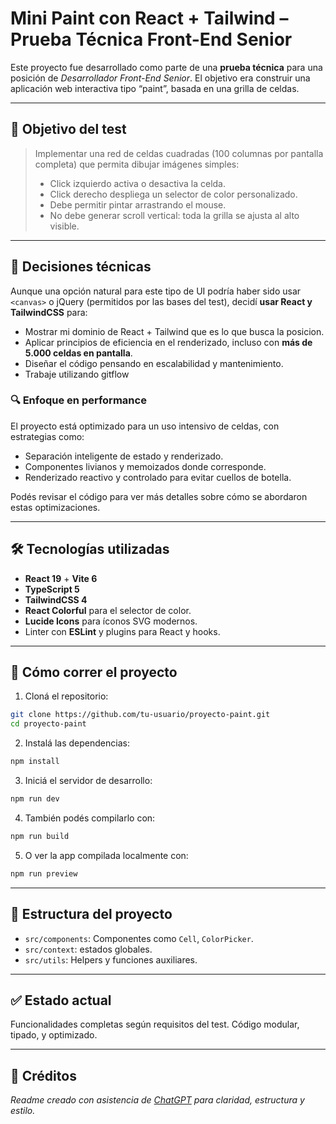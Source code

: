 # Mini Paint con React + Tailwind – Prueba Técnica Front-End Senior

Este proyecto fue desarrollado como parte de una **prueba técnica** para una posición de _Desarrollador Front-End Senior_. El objetivo era construir una aplicación web interactiva tipo “paint”, basada en una grilla de celdas.

---

## 🎯 Objetivo del test

> Implementar una red de celdas cuadradas (100 columnas por pantalla completa) que permita dibujar imágenes simples:
>
> - Click izquierdo activa o desactiva la celda.
> - Click derecho despliega un selector de color personalizado.
> - Debe permitir pintar arrastrando el mouse.
> - No debe generar scroll vertical: toda la grilla se ajusta al alto visible.

---

## 🧠 Decisiones técnicas

Aunque una opción natural para este tipo de UI podría haber sido usar `<canvas>` o jQuery (permitidos por las bases del test), decidí **usar React y TailwindCSS** para:

- Mostrar mi dominio de React + Tailwind que es lo que busca la posicion.
- Aplicar principios de eficiencia en el renderizado, incluso con **más de 5.000 celdas en pantalla**.
- Diseñar el código pensando en escalabilidad y mantenimiento.
- Trabaje utilizando gitflow

### 🔍 Enfoque en performance

El proyecto está optimizado para un uso intensivo de celdas, con estrategias como:

- Separación inteligente de estado y renderizado.
- Componentes livianos y memoizados donde corresponde.
- Renderizado reactivo y controlado para evitar cuellos de botella.

Podés revisar el código para ver más detalles sobre cómo se abordaron estas optimizaciones.

---

## 🛠️ Tecnologías utilizadas

- **React 19** + **Vite 6**
- **TypeScript 5**
- **TailwindCSS 4**
- **React Colorful** para el selector de color.
- **Lucide Icons** para íconos SVG modernos.
- Linter con **ESLint** y plugins para React y hooks.

---

## 🚀 Cómo correr el proyecto

1. Cloná el repositorio:

```bash
git clone https://github.com/tu-usuario/proyecto-paint.git
cd proyecto-paint
```

2. Instalá las dependencias:

```bash
npm install
```

3. Iniciá el servidor de desarrollo:

```bash
npm run dev
```

4. También podés compilarlo con:

```bash
npm run build
```

5. O ver la app compilada localmente con:

```bash
npm run preview
```

---

## 📁 Estructura del proyecto

- `src/components`: Componentes como `Cell`, `ColorPicker`.
- `src/context`: estados globales.
- `src/utils`: Helpers y funciones auxiliares.

---

## ✅ Estado actual

Funcionalidades completas según requisitos del test. Código modular, tipado, y optimizado.

---

## 🤖 Créditos

_Readme creado con asistencia de [ChatGPT](https://chat.openai.com) para claridad, estructura y estilo._
